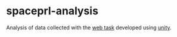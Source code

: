 # spaceprl-analysis

Analysis of data collected with the [web task](https://github.com/bsgarcia/SpaceTaskWeb) developed using [unity](https://github.com/bsgarcia/SpaceRLUnity). 